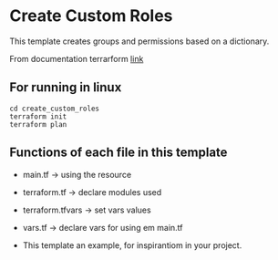 # Create Custom Roles

This template creates groups and permissions based on a dictionary.

From documentation terrarform [link](https://registry.terraform.io/providers/hashicorp/google/latest/docs/resources/google_project_iam_custom_role)

## For running in linux

```
cd create_custom_roles
terraform init
terraform plan
```

## Functions of each file in this template

* main.tf -> using the resource
* terraform.tf ->  declare modules used
* terraform.tfvars -> set vars values
* vars.tf -> declare vars for using em main.tf


* This template an example, for inspirantiom in your project.